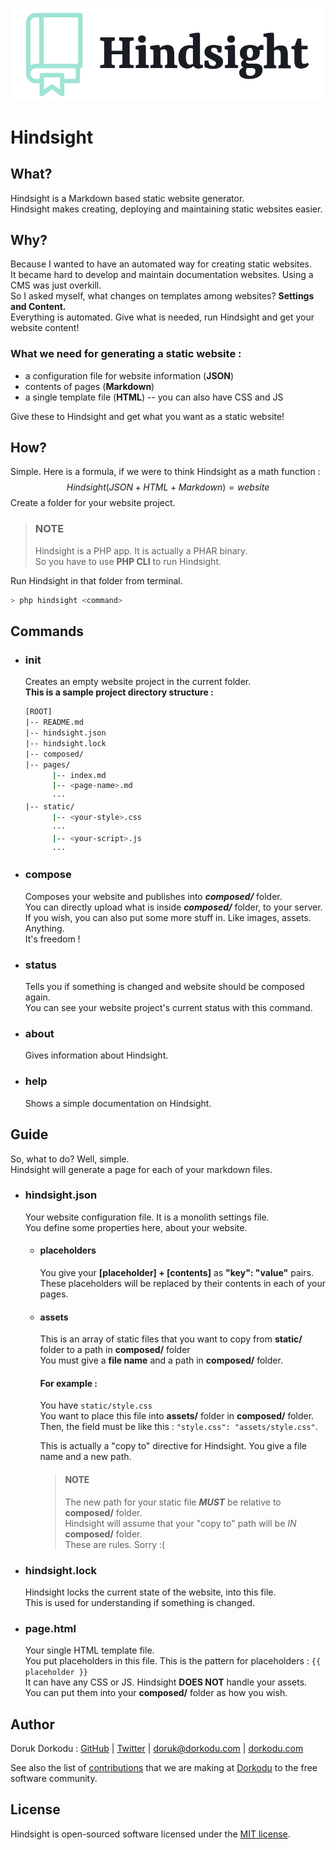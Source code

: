 ![Hindsight Logo](hindsight.png)

# Hindsight

## What?

Hindsight is a Markdown based static website generator. <br>Hindsight makes creating, deploying and maintaining static websites easier.

## Why?

Because I wanted to have an automated way for creating static websites.<br>It became hard to develop and maintain documentation websites. Using a CMS was just overkill.<br>So I asked myself, what changes on templates among websites? **Settings and Content.**<br>Everything is automated. Give what is needed, run Hindsight and get your website content!

### What we need for generating a static website :

- a configuration file for website information (**JSON**)
- contents of pages (**Markdown**)
- a single template file (**HTML**) -- you can also have CSS and JS

Give these to Hindsight and get what you want as a static website!

## How?

Simple. Here is a formula, if we were to think Hindsight as a math function :
$$
Hindsight(JSON+HTML+Markdown) = website
$$
Create a folder for your website project.<br>

> ### NOTE
>
> Hindsight is a PHP app. It is actually a PHAR binary.<br>So you have to use **PHP CLI** to run Hindsight.

Run Hindsight in that folder from terminal.

```bash
> php hindsight <command>
```

## Commands

- ### init

  Creates an empty website project in the current folder.<br>**This is a sample project directory structure :**

  ```bash
  [ROOT]
  |-- README.md
  |-- hindsight.json
  |-- hindsight.lock
  |-- composed/
  |-- pages/
  		|-- index.md
  		|-- <page-name>.md
  		···
  |-- static/
  		|-- <your-style>.css
  		···
  		|-- <your-script>.js
  		···
  ```

- ### compose

  Composes your website and publishes into ***composed/*** folder.<br>You can directly upload what is inside ***composed/*** folder, to your server.<br>If you wish, you can also put some more stuff in. Like images, assets. Anything.<br>It's freedom !

- ### status

  Tells you if something is changed and website should be composed again.<br>You can see your website project's current status with this command.

- ### about

  Gives information about Hindsight.

- ### help

  Shows a simple documentation on Hindsight.

## Guide

So, what to do? Well, simple.<br>Hindsight will generate a page for each of your markdown files.

- ### hindsight.json

  Your website configuration file. It is a monolith settings file.<br>You define some properties here, about your website.

  - #### placeholders

    You give your **[placeholder] + [contents]** as **"key": "value"** pairs.<br>These placeholders will be replaced by their contents in each of your pages.  
    
  - #### assets 

    This is an array of static files that you want to copy from **static/** folder to a path in **composed/** folder<br>You must give a **file name** and a path in **composed/** folder. 
    
    #### For example :
    
    You have `static/style.css` <br>You want to place this file into **assets/** folder in **composed/** folder.<br>Then, the field must be like this : `"style.css": "assets/style.css"`.
    
    This is actually a "copy to" directive for Hindsight. You give a file name and a new path.
    
    > #### NOTE
    >
    > The new path for your static file **_MUST_** be relative to **composed/** folder.<br>Hindsight will assume that your "copy to" path will be _IN_ **composed/** folder.<br>These are rules. Sorry :(
    
    

- ### hindsight.lock

  Hindsight locks the current state of the website, into this file.<br>This is used for understanding if something is changed.

- ### page.html

  Your single HTML template file.<br>You put placeholders in this file. This is the pattern for placeholders : `{{ placeholder }}`<br>It can have any CSS or JS. Hindsight **DOES NOT** handle your assets.<br>You can put them into your **composed/** folder as how you wish.



## Author

Doruk Dorkodu : [GitHub](https://github.com/dorukdorkodu)  | [Twitter](https://twitter.com/dorukdorkodu) | [doruk@dorkodu.com](mailto:doruk@dorkodu.com) | [dorkodu.com](https://dorkodu.com)

See also the list of [contributions](https://libre.dorkodu.com) that we are making at [Dorkodu](dorkodu.com) to the free software community.

## License

Hindsight is open-sourced software licensed under the [MIT license](LICENSE).

